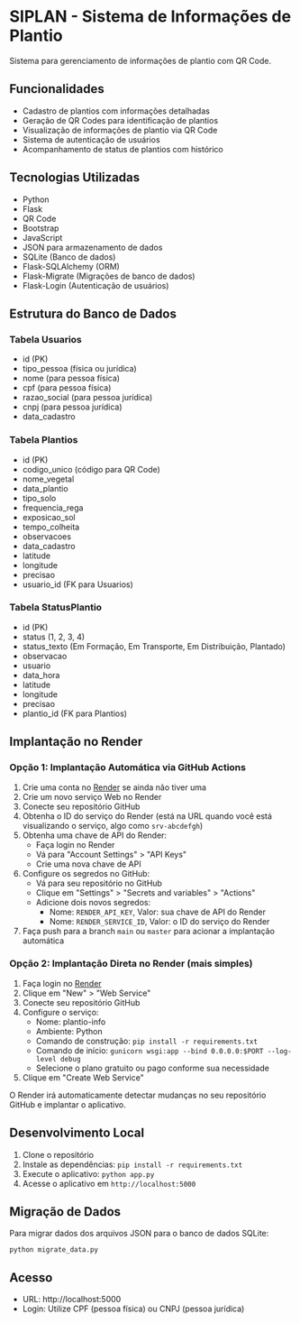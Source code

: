 # SIPLAN - Sistema de Informações de Plantio

Sistema para gerenciamento de informações de plantio com QR Code.

## Funcionalidades

- Cadastro de plantios com informações detalhadas
- Geração de QR Codes para identificação de plantios
- Visualização de informações de plantio via QR Code
- Sistema de autenticação de usuários
- Acompanhamento de status de plantios com histórico

## Tecnologias Utilizadas

- Python
- Flask
- QR Code
- Bootstrap
- JavaScript
- JSON para armazenamento de dados
- SQLite (Banco de dados)
- Flask-SQLAlchemy (ORM)
- Flask-Migrate (Migrações de banco de dados)
- Flask-Login (Autenticação de usuários)

## Estrutura do Banco de Dados

### Tabela Usuarios
- id (PK)
- tipo_pessoa (física ou jurídica)
- nome (para pessoa física)
- cpf (para pessoa física)
- razao_social (para pessoa jurídica)
- cnpj (para pessoa jurídica)
- data_cadastro

### Tabela Plantios
- id (PK)
- codigo_unico (código para QR Code)
- nome_vegetal
- data_plantio
- tipo_solo
- frequencia_rega
- exposicao_sol
- tempo_colheita
- observacoes
- data_cadastro
- latitude
- longitude
- precisao
- usuario_id (FK para Usuarios)

### Tabela StatusPlantio
- id (PK)
- status (1, 2, 3, 4)
- status_texto (Em Formação, Em Transporte, Em Distribuição, Plantado)
- observacao
- usuario
- data_hora
- latitude
- longitude
- precisao
- plantio_id (FK para Plantios)

## Implantação no Render

### Opção 1: Implantação Automática via GitHub Actions

1. Crie uma conta no [Render](https://render.com/) se ainda não tiver uma
2. Crie um novo serviço Web no Render
3. Conecte seu repositório GitHub
4. Obtenha o ID do serviço do Render (está na URL quando você está visualizando o serviço, algo como `srv-abcdefgh`)
5. Obtenha uma chave de API do Render:
   - Faça login no Render
   - Vá para "Account Settings" > "API Keys"
   - Crie uma nova chave de API
6. Configure os segredos no GitHub:
   - Vá para seu repositório no GitHub
   - Clique em "Settings" > "Secrets and variables" > "Actions"
   - Adicione dois novos segredos:
     - Nome: `RENDER_API_KEY`, Valor: sua chave de API do Render
     - Nome: `RENDER_SERVICE_ID`, Valor: o ID do serviço do Render
7. Faça push para a branch `main` ou `master` para acionar a implantação automática

### Opção 2: Implantação Direta no Render (mais simples)

1. Faça login no [Render](https://render.com/)
2. Clique em "New" > "Web Service"
3. Conecte seu repositório GitHub
4. Configure o serviço:
   - Nome: plantio-info
   - Ambiente: Python
   - Comando de construção: `pip install -r requirements.txt`
   - Comando de início: `gunicorn wsgi:app --bind 0.0.0.0:$PORT --log-level debug`
   - Selecione o plano gratuito ou pago conforme sua necessidade
5. Clique em "Create Web Service"

O Render irá automaticamente detectar mudanças no seu repositório GitHub e implantar o aplicativo.

## Desenvolvimento Local

1. Clone o repositório
2. Instale as dependências: `pip install -r requirements.txt`
3. Execute o aplicativo: `python app.py`
4. Acesse o aplicativo em `http://localhost:5000`

## Migração de Dados

Para migrar dados dos arquivos JSON para o banco de dados SQLite:

```
python migrate_data.py
```

## Acesso

- URL: http://localhost:5000
- Login: Utilize CPF (pessoa física) ou CNPJ (pessoa jurídica)
